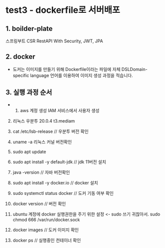 # test3 - dockerfile로 서버배포

## 1. boilder-plate
스프링부트 CSR RestAPI With Security, JWT, JPA 

## 2. docker
- 도커는 이미지를 만들기 위해 Dockerfile이라는 파일에 자체 DSLDomain-specific language 언어를 이용하여 이미지 생성 과정을 적습니다.

## 3. 실행 과정 순서
- 1. aws 계정 생성 IAM 서비스에서 사용자 생성
2. 리눅스 우분투 20.0.4 t3.mediam

3. cat /etc/lsb-release // 우분투 버전 확인
4. uname -a 리눅스 커널 버전확인


5. sudo apt update
6. sudo apt install -y default-jdk // jdk 11버전 설치
7. java -version // 자바 버전확인


8. sudo apt install -y docker.io // docker 설치
9. sudo systemctl status docker // 도커 기동 여부 확인
9. docker version // 버전 확인


10. ubuntu 계정에 docker 실행권한을 주기 위한 설정 <- sudo 쓰기 귀찮아서.
  sudo chmod 666 /var/run/docker.sock


10. docker images // 도커 이미지 확인
11. docker ps // 실행중인 컨테이너 확인
